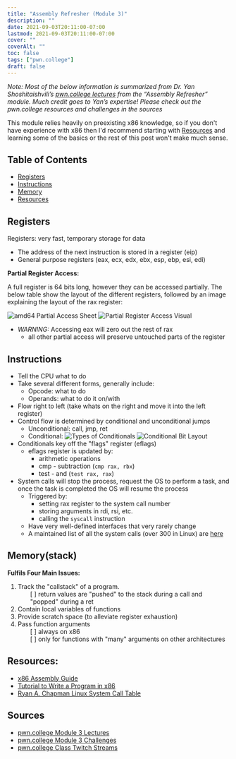 ```yaml
---
title: "Assembly Refresher (Module 3)"
description: ""
date: 2021-09-03T20:11:00-07:00
lastmod: 2021-09-03T20:11:00-07:00
cover: ""
coverAlt: ""
toc: false
tags: ["pwn.college"]
draft: false
---
```

<style>
	main {
    margin: 90px auto;
    padding: 0 15px;
    max-width: 70%;
	}
</style>

*Note: Most of the below information is summarized from Dr. Yan Shoshitaishvili’s [pwn.college lectures](https://pwn.college/modules/asm) from the “Assembly Refresher” module. Much credit goes to Yan’s expertise! Please check out the pwn.college resources and challenges in the sources*

This module relies heavily on preexisting x86 knowledge, so if you don't have experience with x86 then I'd recommend starting with [Resources](#resources) and learning some of the basics or the rest of this post won't make much sense.

## Table of Contents
- [Registers](#registers)
- [Instructions](#instructions)
- [Memory](#memorystack)
- [Resources](#resources)

## Registers
Registers: very fast, temporary storage for data
- The address of the next instruction is stored in a register (eip)
- General purpose registers (eax, ecx, edx, ebx, esp, ebp, esi, edi)

**Partial Register Access:**

A full register is 64 bits long, however they can be accessed partially. The below table show the layout of the different registers, followed by an image explaining the layout of the rax register:

![amd64 Partial Access Sheet](../allPartialAccessOnAMD64.jpeg)
![Partial Register Access Visual](../partialRegisterAccess.png)
- *WARNING:* Accessing eax will zero out the rest of rax
    - all other partial access will preserve untouched parts of the register

## Instructions
- Tell the CPU what to do
- Take several different forms, generally include:
    - Opcode: what to do
    - Operands: what to do it on/with
- Flow right to left (take whats on the right and move it into the left register)
- Control flow is determined by conditional and unconditional jumps
    - Unconditional: call, jmp, ret
    - Conditional:
![Types of Conditionals](../conditionals.png)
![Conditional Bit Layout](../conditionalBitLayout.png)
- Conditionals key off the "flags" register (eflags)
    - eflags register is updated by:
        - arithmetic operations
        - cmp - subtraction (`cmp rax, rbx`)
        - test - and (`test rax, rax`)
- System calls will stop the process, request the OS to perform a task, and once the task is completed the OS will resume the process
    - Triggered by:
        - setting rax register to the system call number
        - storing arguments in rdi, rsi, etc.
        - calling the `syscall` instruction
    - Have very well-defined interfaces that very rarely change
    - A maintained list of all the system calls (over 300 in Linux) are [here](https://blog.rchapman.org/posts/Linux_System_Call_Table_for_x86_64/)

## Memory(stack)
**Fulfils Four Main Issues:**
1. Track the "callstack" of a program.
<br><div style="padding-left: 2em;">[ ] return values are "pushed" to the stack during a call and "popped" during a ret</div>
2. Contain local variables of functions
3. Provide scratch space (to alleviate register exhaustion)
4. Pass function arguments
<br><div style="padding-left: 2em;">[ ] always on x86
<br>[ ] only for functions with "many" arguments on other architectures</div>

## Resources:
- [x86 Assembly Guide](https://www.cs.virginia.edu/~evans/cs216/guides/x86.html)
- [Tutorial to Write a Program in x86](https://cs.lmu.edu/~ray/notes/nasmtutorial/)
- [Ryan A. Chapman Linux System Call Table](https://blog.rchapman.org/posts/Linux_System_Call_Table_for_x86_64/)

## Sources
- [pwn.college Module 3 Lectures](https://pwn.college/modules/asm)
- [pwn.college Module 3 Challenges](https://dojo.pwn.college/challenges/asm)
- [pwn.college Class Twitch Streams](https://www.twitch.tv/pwncollege)
